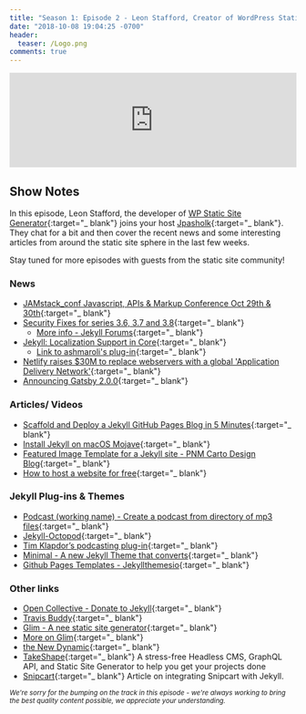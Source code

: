 ```yaml
---
title: "Season 1: Episode 2 - Leon Stafford, Creator of WordPress Static Site Generator."
date: "2018-10-08 19:04:25 -0700"
header:
  teaser: /Logo.png
comments: true
---
```


<iframe width="100%" height="166" scrolling="no" frameborder="no" allow="autoplay" src="https://w.soundcloud.com/player/?url=https%3A//api.soundcloud.com/tracks/524623647&color=%230b0707&auto_play=false&hide_related=false&show_comments=true&show_user=true&show_reposts=false&show_teaser=true"></iframe>

## Show Notes

In this episode, Leon Stafford, the developer of [WP Static Site Generator](https://wp2static.com/){:target="_ blank"} joins your host [Jpasholk](https://twitter.com/jpasholk){:target="_ blank"}. They chat for a bit and then cover the recent news and some interesting articles from around the static site sphere in the last few weeks.

Stay tuned for more episodes with guests from the static site community!

### News

* [JAMstack_conf Javascript, APIs & Markup Conference Oct 29th & 30th](https://jamstackconf.com/){:target="_ blank"}
* [Security Fixes for series 3.6, 3.7 and 3.8](https://jekyllrb.com/news/2018/09/19/security-fixes-for-3-6-3-7-3-8/){:target="_ blank"}
  * [More info - Jekyll Forums](http://talk.jekyllrb.com/t/recent-vulnerabilities-in-jekyll-and-jekyll-dependencies/2219/2){:target="_ blank"}
* [Jekyll: Localization Support in Core](https://talk.jekyllrb.com/t/localization-support-in-core/2194){:target="_ blank"}
  * [Link to ashmaroli's plug-in](https://github.com/ashmaroli/jekyll-locale){:target="_ blank"}
* [Netlify raises $30M to replace webservers with a global 'Application Delivery Network'](https://www.netlify.com/blog/2018/10/09/netlify-raises-30m-to-replace-webservers-with-a-global-application-delivery-network/?utm_source=twitter&utm_medium=social&utm_campaign=blog&utm_content=funding){:target="_ blank"}
* [Announcing Gatsby 2.0.0](https://www.gatsbyjs.org/blog/2018-09-17-gatsby-v2/){:target="_ blank"}

### Articles/ Videos

* [Scaffold and Deploy a Jekyll GitHub Pages Blog in 5 Minutes](https://medium.com/@jonesrussell42/scaffold-and-deploy-a-jekyll-github-pages-blog-in-5-minutes-356a20793149?source=userActivityShare-e0de8c57b3dd-1538326712){:target="_ blank"}
* [Install Jekyll on macOS Mojave](https://desiredpersona.com/install-jekyll-on-macos/){:target="_ blank"}
* [Featured Image Template for a Jekyll site - PNM Carto Design Blog](https://pnmcartodesign.wordpress.com/2018/10/01/how-to-create-a-featured-image-template-for-a-jekyll-blog-site/){:target="_ blank"}
* [How to host a website for free](https://www.youtube.com/watch?v=9RfU6KGNkfE){:target="_ blank"}

### Jekyll Plug-ins & Themes

* [Podcast (working name) - Create a podcast from directory of mp3 files](https://github.com/pathawks/podcast){:target="_ blank"}
* [Jekyll-Octopod](https://github.com/jekyll-octopod){:target="_ blank"}
* [Tim Klapdor’s podcasting plug-in](https://github.com/timklapdor/link-rot){:target="_ blank"}
* [Minimal - A new Jekyll Theme that converts](https://twitter.com/desiredpersona/status/915529580416569345?s=21){:target="_ blank"}
* [Github Pages Templates - Jekyllthemesio](https://jekyllthemes.io/github-pages-templates){:target="_ blank"}

### Other links

* [Open Collective - Donate to Jekyll](https://opencollective.com/jekyll){:target="_ blank"}
* [Travis Buddy](https://github.com/bluzi/travis-buddy){:target="_ blank"}
* [Glim - A nee static site generator](https://github.com/sorbits/glim){:target="_ blank"}
 * [More on Glim](https://sigpipe.macromates.com/2018/creating-a-faster-jekyll/){:target="_ blank"}
* [the New Dynamic](https://www.thenewdynamic.org/){:target="_ blank"}
* [TakeShape](https://www.takeshape.io/){:target="_ blank"} A stress-free Headless CMS, GraphQL API, and Static Site Generator to help you get your projects done
* [Snipcart](https://snipcart.com/blog/static-site-e-commerce-part-2-integrating-snipcart-with-jekyll){:target="_ blank"} Article on integrating Snipcart with Jekyll.

<small><em>We're sorry for the bumping on the track in this episode - we're always working to bring the best quality content possible, we appreciate your understanding.</em></small>
